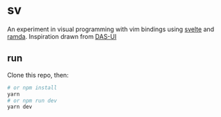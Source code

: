 # sv

An experiment in visual programming with vim bindings using [svelte](https://github.com/sveltejs/svelte) and [ramda](https://github.com/ramda/ramda). Inspiration drawn from [DAS-UI](https://github.com/szymonkaliski/DAS-UI)

## run

Clone this repo, then:

```sh
# or npm install
yarn
# or npm run dev
yarn dev 
```
